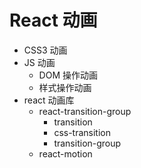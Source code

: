 # React 动画

* CSS3 动画
* JS 动画
  * DOM 操作动画
  * 样式操作动画
* react 动画库
  * react-transition-group
    * transition
    * css-transition
    * transition-group
  * react-motion

